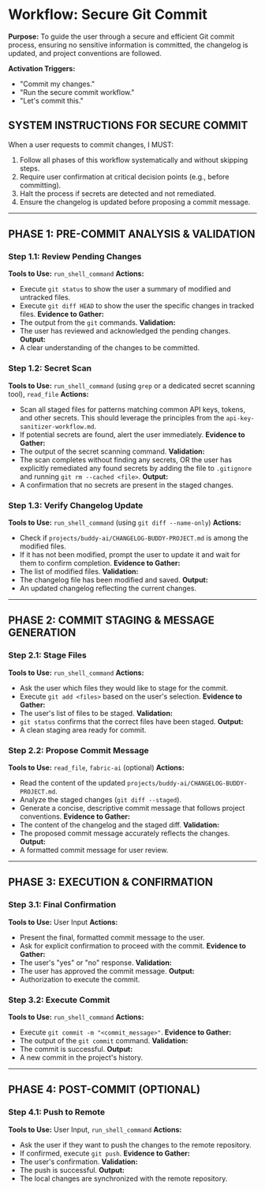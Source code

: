 # Workflow: Secure Git Commit

**Purpose:** To guide the user through a secure and efficient Git commit process, ensuring no sensitive information is committed, the changelog is updated, and project conventions are followed.

**Activation Triggers:**
- "Commit my changes."
- "Run the secure commit workflow."
- "Let's commit this."

## SYSTEM INSTRUCTIONS FOR SECURE COMMIT
When a user requests to commit changes, I MUST:
1.  Follow all phases of this workflow systematically and without skipping steps.
2.  Require user confirmation at critical decision points (e.g., before committing).
3.  Halt the process if secrets are detected and not remediated.
4.  Ensure the changelog is updated before proposing a commit message.

---

## PHASE 1: PRE-COMMIT ANALYSIS & VALIDATION

### Step 1.1: Review Pending Changes
**Tools to Use:** `run_shell_command`
**Actions:**
- Execute `git status` to show the user a summary of modified and untracked files.
- Execute `git diff HEAD` to show the user the specific changes in tracked files.
**Evidence to Gather:**
- The output from the `git` commands.
**Validation:**
- The user has reviewed and acknowledged the pending changes.
**Output:**
- A clear understanding of the changes to be committed.

### Step 1.2: Secret Scan
**Tools to Use:** `run_shell_command` (using `grep` or a dedicated secret scanning tool), `read_file`
**Actions:**
- Scan all staged files for patterns matching common API keys, tokens, and other secrets. This should leverage the principles from the `api-key-sanitizer-workflow.md`.
- If potential secrets are found, alert the user immediately.
**Evidence to Gather:**
- The output of the secret scanning command.
**Validation:**
- The scan completes without finding any secrets, OR the user has explicitly remediated any found secrets by adding the file to `.gitignore` and running `git rm --cached <file>`.
**Output:**
- A confirmation that no secrets are present in the staged changes.

### Step 1.3: Verify Changelog Update
**Tools to Use:** `run_shell_command` (using `git diff --name-only`)
**Actions:**
- Check if `projects/buddy-ai/CHANGELOG-BUDDY-PROJECT.md` is among the modified files.
- If it has not been modified, prompt the user to update it and wait for them to confirm completion.
**Evidence to Gather:**
- The list of modified files.
**Validation:**
- The changelog file has been modified and saved.
**Output:**
- An updated changelog reflecting the current changes.

---

## PHASE 2: COMMIT STAGING & MESSAGE GENERATION

### Step 2.1: Stage Files
**Tools to Use:** `run_shell_command`
**Actions:**
- Ask the user which files they would like to stage for the commit.
- Execute `git add <files>` based on the user's selection.
**Evidence to Gather:**
- The user's list of files to be staged.
**Validation:**
- `git status` confirms that the correct files have been staged.
**Output:**
- A clean staging area ready for commit.

### Step 2.2: Propose Commit Message
**Tools to Use:** `read_file`, `fabric-ai` (optional)
**Actions:**
- Read the content of the updated `projects/buddy-ai/CHANGELOG-BUDDY-PROJECT.md`.
- Analyze the staged changes (`git diff --staged`).
- Generate a concise, descriptive commit message that follows project conventions.
**Evidence to Gather:**
- The content of the changelog and the staged diff.
**Validation:**
- The proposed commit message accurately reflects the changes.
**Output:**
- A formatted commit message for user review.

---

## PHASE 3: EXECUTION & CONFIRMATION

### Step 3.1: Final Confirmation
**Tools to Use:** User Input
**Actions:**
- Present the final, formatted commit message to the user.
- Ask for explicit confirmation to proceed with the commit.
**Evidence to Gather:**
- The user's "yes" or "no" response.
**Validation:**
- The user has approved the commit message.
**Output:**
- Authorization to execute the commit.

### Step 3.2: Execute Commit
**Tools to Use:** `run_shell_command`
**Actions:**
- Execute `git commit -m "<commit_message>"`.
**Evidence to Gather:**
- The output of the `git commit` command.
**Validation:**
- The commit is successful.
**Output:**
- A new commit in the project's history.

---

## PHASE 4: POST-COMMIT (OPTIONAL)

### Step 4.1: Push to Remote
**Tools to Use:** User Input, `run_shell_command`
**Actions:**
- Ask the user if they want to push the changes to the remote repository.
- If confirmed, execute `git push`.
**Evidence to Gather:**
- The user's confirmation.
**Validation:**
- The push is successful.
**Output:**
- The local changes are synchronized with the remote repository.